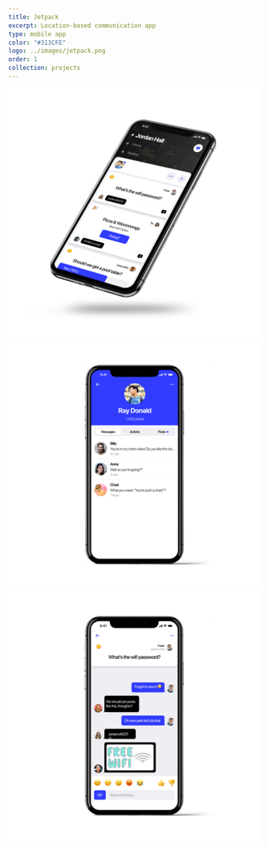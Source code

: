 ```yaml
---
title: Jetpack
excerpt: Location-based communication app
type: mobile app
color: "#313CFE"
logo: ../images/jetpack.png
order: 1
collection: projects
---
```


<!-- Testing 123

<div class="mb-12" ></div> -->

![Home Screen](../images/jetpack-1.png)
![Profile Screen](../images/jetpack-2.png)
![Post Screen](../images/jetpack-3.png)